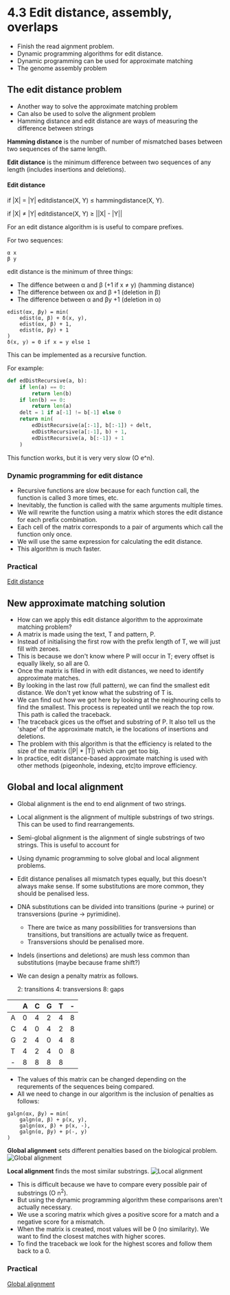 # 4.3 Edit distance, assembly, overlaps

* Finish the read aignment problem.
* Dynamic programming algorithms for edit distance.
* Dynamic programming can be used for approximate matching
* The genome assembly problem

## The edit distance problem
* Another way to solve the approximate matching problem
* Can also be used to solve the alignment problem
* Hamming distance and edit distance are ways of measuring the difference between strings

**Hamming distance** is the number of number of mismatched bases between two sequences of the same length.

**Edit distance** is the minimum difference between two sequences of any length (includes insertions and deletions).

#### Edit distance
if |X| = |Y| 
editdistance(X, Y) ≤ hammingdistance(X, Y).

if |X| ≠ |Y|
editdistance(X, Y) ≥ ||X| - |Y||

For an edit distance algorithm is is useful to compare prefixes.

For two sequences:

    α x 
    β y

edit distance is the minimum of three things:
* The diffence between α and β (+1 if x ≠ y) (hamming distance)
* The difference between αx and β +1 (deletion in β)
* The difference between α and βy +1 (deletion in α)

```
edist(αx, βy) = min(
    edist(α, β) + δ(x, y),
    edist(αx, β) + 1,
    edist(α, βy) + 1
)
δ(x, y) = 0 if x = y else 1
```

This can be implemented as a recursive function.

For example: 

```python
def edDistRecursive(a, b):
    if len(a) == 0:
        return len(b)
    if len(b) == 0:
        return len(a)
    delt = 1 if a[-1] != b[-1] else 0
    return min(
        edDistRecursive(a[:-1], b[:-1]) + delt,
        edDistRecursive(a[:-1], b) + 1,
        edDistRecursive(a, b[:-1]) + 1
    )
```
This function works, but it is very very slow (O e^n).

### Dynamic programming for edit distance
* Recursive functions are slow because for each function call, the function is called 3 more times, etc.
* Inevitably, the function is called with the same arguments multiple times. 
* We will rewrite the function using a matrix which stores the edit distance for each prefix combination. 
* Each cell of the matrix corresponds to a pair of arguments which call the function only once.
* We will use the same expression for calculating the edit distance.
* This algorithm is much faster.

### Practical
[Edit distance](https://github.com/BenLangmead/ads1-notebooks/blob/master/3.01_EditDistanceDP.ipynb)

## New approximate matching solution
* How can we apply this edit distance algorithm to the approximate matching problem?
* A matrix is made using the text, T and pattern, P.
* Instead of initialising the first row with the prefix length of T, we will just fill with zeroes. 
* This is because we don't know where P will occur in T; every offset is equally likely, so all are 0.
* Once the matrix is filled in with edit distances, we need to identify approximate matches.
* By looking in the last row (full pattern), we can find the smallest edit distance. We don't yet know what the substring of T is.
* We can find out how we got here by looking at the neighnouring cells to find the smallest. This process is repeated until we reach the top row. This path is called the traceback.
* The traceback gices us the offset and substring of P. It also tell us the 'shape' of the approximate match, ie the locations of insertions and deletions.
* The problem with this algorithm is that the efficiency is related to the size of the matrix (|P| * |T|) which can get too big.
* In practice, edit distance-based approximate matching is used with other methods (pigeonhole, indexing, etc)to improve efficiency.

## Global and local alignment
* Global alignment is the end to end alignment of two strings.
* Local alignment is the alignment of multiple substrings of two strings. This can be used to find rearrangements.
* Semi-global alignment is the alignment of single substrings of two strings. This is useful to account for 


* Using dynamic programming to solve global and local alignment problems.
* Edit distance penalises all mismatch types equally, but this doesn't always make sense. If some substitutions are more common, they should be penalised less.
* DNA substitutions can be divided into transitions (purine -> purine) or transversions (purine -> pyrimidine). 
    * There are twice as many possibilities for transversions than transitions, but transitions are actually twice as frequent. 
    * Transversions should be penalised more.
* Indels (insertions and deletions) are mush less common than substitutions (maybe because frame shift?)
* We can design a penalty matrix as follows.


    2: transitions
    4: transversions
    8: gaps

| |A|C|G|T|-|
|-|-|-|-|-|-|
|A|0|4|2|4|8|
|C|4|0|4|2|8|
|G|2|4|0|4|8|
|T|4|2|4|0|8|
|-|8|8|8|8|

* The values of this matrix can be changed depending on the requrements of the sequences being compared.
* All we need to change in our algorithm is the inclusion of penalties as follows:

```
galgn(αx, βy) = min(
    galgn(α, β) + p(x, y),
    galgn(αx, β) + p(x, -),
    galgn(α, βy) + p(-, y)
)
```

**Global alignment** sets different penalties based on the biological problem.
![Global alignment](https://bio.libretexts.org/@api/deki/files/28393/page66image65266832.png?revision=1)

**Local alignment** finds the most similar substrings. 
![Local alignment](https://bio.libretexts.org/@api/deki/files/28370/page66image65266624.png?revision=1)

* This is difficult because we have to compare every possible pair of substrings (O n<sup>2</sup>).
* But using the dynamic programming algorithm these comparisons aren't actually necessary.
* We use a scoring matrix which gives a positive score for a match and a negative score for a mismatch.
* When the matrix is created, most values will be 0 (no similarity). We want to find the closest matches with higher scores.
* To find the traceback we look for the highest scores and follow them back to a 0.

### Practical
[Global alignment](https://github.com/BenLangmead/ads1-notebooks/blob/master/3.02_GlobalAlignment.ipynb)
